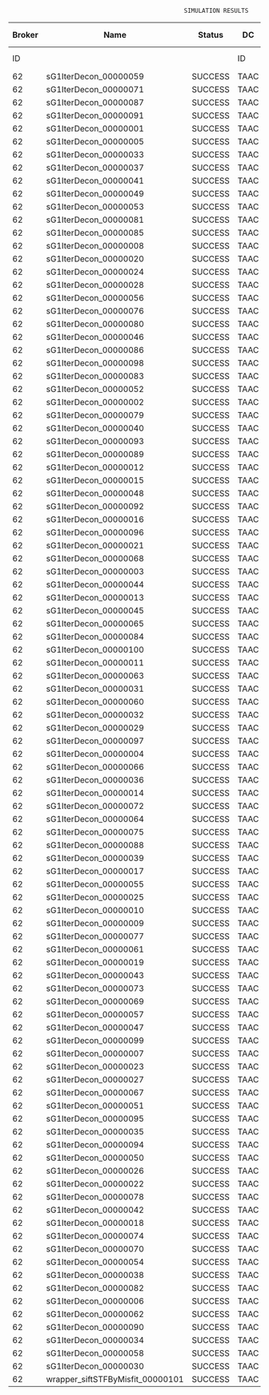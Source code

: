 

                                                     SIMULATION RESULTS

|Broker|         Name         | Status|  DC  |Host|Host PEs |VM|   VM PEs|   VM MIPS|ActivityLen|StartTime|FinishTime|ExecTime
|------|----------------------|-------|------|----|---------|--|---------|----------|-----------|---------|----------|--------
|    ID|                      |       |    ID|  ID|CPU cores|ID|CPU cores|        MI|         MI|  Seconds|   Seconds| Seconds
|    62| sG1IterDecon_00000059|SUCCESS|  TAAC|   0|       12|250|        2|    1000.0|      56150|  72575.8|   73278.9|   703.0
|    62| sG1IterDecon_00000071|SUCCESS|  TAAC|   0|       12|250|        2|    1000.0|      56150|  72575.8|   73278.9|   703.0
|    62| sG1IterDecon_00000087|SUCCESS|  TAAC|   0|       12|250|        2|    1000.0|      56150|  72575.8|   73278.9|   703.0
|    62| sG1IterDecon_00000091|SUCCESS|  TAAC|   0|       12|250|        2|    1000.0|      56150|  72575.8|   73278.9|   703.0
|    62| sG1IterDecon_00000001|SUCCESS|  TAAC|   1|       12|248|        2|    1000.0|      56150|  72575.8|   73278.9|   703.0
|    62| sG1IterDecon_00000005|SUCCESS|  TAAC|   1|       12|248|        2|    1000.0|      56150|  72575.8|   73278.9|   703.0
|    62| sG1IterDecon_00000033|SUCCESS|  TAAC|   1|       12|248|        2|    1000.0|      56150|  72575.8|   73278.9|   703.0
|    62| sG1IterDecon_00000037|SUCCESS|  TAAC|   1|       12|248|        2|    1000.0|      56150|  72575.8|   73278.9|   703.0
|    62| sG1IterDecon_00000041|SUCCESS|  TAAC|   1|       12|248|        2|    1000.0|      56150|  72575.8|   73278.9|   703.0
|    62| sG1IterDecon_00000049|SUCCESS|  TAAC|   1|       12|248|        2|    1000.0|      56150|  72575.8|   73278.9|   703.0
|    62| sG1IterDecon_00000053|SUCCESS|  TAAC|   1|       12|248|        2|    1000.0|      56150|  72575.8|   73278.9|   703.0
|    62| sG1IterDecon_00000081|SUCCESS|  TAAC|   1|       12|248|        2|    1000.0|      56150|  72575.8|   73278.9|   703.0
|    62| sG1IterDecon_00000085|SUCCESS|  TAAC|   1|       12|248|        2|    1000.0|      56150|  72575.8|   73278.9|   703.0
|    62| sG1IterDecon_00000008|SUCCESS|  TAAC|   1|       12|251|        2|    1000.0|      56150|  72575.8|   73278.9|   703.0
|    62| sG1IterDecon_00000020|SUCCESS|  TAAC|   1|       12|251|        2|    1000.0|      56150|  72575.8|   73278.9|   703.0
|    62| sG1IterDecon_00000024|SUCCESS|  TAAC|   1|       12|251|        2|    1000.0|      56150|  72575.8|   73278.9|   703.0
|    62| sG1IterDecon_00000028|SUCCESS|  TAAC|   1|       12|251|        2|    1000.0|      56150|  72575.8|   73278.9|   703.0
|    62| sG1IterDecon_00000056|SUCCESS|  TAAC|   1|       12|251|        2|    1000.0|      56150|  72575.8|   73278.9|   703.0
|    62| sG1IterDecon_00000076|SUCCESS|  TAAC|   1|       12|251|        2|    1000.0|      56150|  72575.8|   73278.9|   703.0
|    62| sG1IterDecon_00000080|SUCCESS|  TAAC|   1|       12|251|        2|    1000.0|      56150|  72575.8|   73278.9|   703.0
|    62| sG1IterDecon_00000046|SUCCESS|  TAAC|   2|       12|249|        2|    1000.0|      56150|  72575.8|   73278.9|   703.0
|    62| sG1IterDecon_00000086|SUCCESS|  TAAC|   2|       12|249|        2|    1000.0|      56150|  72575.8|   73278.9|   703.0
|    62| sG1IterDecon_00000098|SUCCESS|  TAAC|   2|       12|249|        2|    1000.0|      56150|  72575.8|   73278.9|   703.0
|    62| sG1IterDecon_00000083|SUCCESS|  TAAC|   0|       12|250|        2|    1000.0|      59381|  72575.8|   73313.0|   737.2
|    62| sG1IterDecon_00000052|SUCCESS|  TAAC|   1|       12|251|        2|    1000.0|      61375|  72575.8|   73326.1|   750.2
|    62| sG1IterDecon_00000002|SUCCESS|  TAAC|   2|       12|249|        2|    1000.0|      60450|  72575.8|   73326.9|   751.1
|    62| sG1IterDecon_00000079|SUCCESS|  TAAC|   0|       12|250|        2|    1000.0|      83667|  72575.8|   73556.0|   980.2
|    62| sG1IterDecon_00000040|SUCCESS|  TAAC|   1|       12|251|        2|    1000.0|      91200|  72575.8|   73581.2|  1005.4
|    62| sG1IterDecon_00000093|SUCCESS|  TAAC|   1|       12|248|        2|    1000.0|      96311|  72575.8|   73600.5|  1024.6
|    62| sG1IterDecon_00000089|SUCCESS|  TAAC|   1|       12|248|        2|    1000.0|     115702|  72575.8|   73746.5|  1170.7
|    62| sG1IterDecon_00000012|SUCCESS|  TAAC|   1|       12|251|        2|    1000.0|     117306|  72575.8|   73790.2|  1214.4
|    62| sG1IterDecon_00000015|SUCCESS|  TAAC|   0|       12|250|        2|    1000.0|     115126|  72575.8|   73855.9|  1280.1
|    62| sG1IterDecon_00000048|SUCCESS|  TAAC|   1|       12|251|        2|    1000.0|     131219|  72575.8|   73895.0|  1319.1
|    62| sG1IterDecon_00000092|SUCCESS|  TAAC|   1|       12|251|        2|    1000.0|     135995|  72575.8|   73928.7|  1352.8
|    62| sG1IterDecon_00000016|SUCCESS|  TAAC|   1|       12|251|        2|    1000.0|     144034|  72575.8|   73981.3|  1405.4
|    62| sG1IterDecon_00000096|SUCCESS|  TAAC|   1|       12|251|        2|    1000.0|     146964|  72575.8|   73998.9|  1423.1
|    62| sG1IterDecon_00000021|SUCCESS|  TAAC|   1|       12|248|        2|    1000.0|     156382|  72575.8|   74033.1|  1457.3
|    62| sG1IterDecon_00000068|SUCCESS|  TAAC|   1|       12|251|        2|    1000.0|     162933|  72575.8|   74087.2|  1511.4
|    62| sG1IterDecon_00000003|SUCCESS|  TAAC|   0|       12|250|        2|    1000.0|     143490|  72575.8|   74111.6|  1535.8
|    62| sG1IterDecon_00000044|SUCCESS|  TAAC|   1|       12|251|        2|    1000.0|     168756|  72575.8|   74116.4|  1540.6
|    62| sG1IterDecon_00000013|SUCCESS|  TAAC|   1|       12|248|        2|    1000.0|     173487|  72575.8|   74145.1|  1569.3
|    62| sG1IterDecon_00000045|SUCCESS|  TAAC|   1|       12|248|        2|    1000.0|     193935|  72575.8|   74268.3|  1692.5
|    62| sG1IterDecon_00000065|SUCCESS|  TAAC|   1|       12|248|        2|    1000.0|     195345|  72575.8|   74276.1|  1700.2
|    62| sG1IterDecon_00000084|SUCCESS|  TAAC|   1|       12|251|        2|    1000.0|     231134|  72575.8|   74397.5|  1821.7
|    62| sG1IterDecon_00000100|SUCCESS|  TAAC|   1|       12|251|        2|    1000.0|     237950|  72575.8|   74424.8|  1848.9
|    62| sG1IterDecon_00000011|SUCCESS|  TAAC|   0|       12|250|        2|    1000.0|     182930|  72575.8|   74449.2|  1873.4
|    62| sG1IterDecon_00000063|SUCCESS|  TAAC|   0|       12|250|        2|    1000.0|     188230|  72575.8|   74491.7|  1915.9
|    62| sG1IterDecon_00000031|SUCCESS|  TAAC|   0|       12|250|        2|    1000.0|     190673|  72575.8|   74510.1|  1934.3
|    62| sG1IterDecon_00000060|SUCCESS|  TAAC|   1|       12|251|        2|    1000.0|     265578|  72575.8|   74521.8|  1946.0
|    62| sG1IterDecon_00000032|SUCCESS|  TAAC|   1|       12|251|        2|    1000.0|     270491|  72575.8|   74536.6|  1960.8
|    62| sG1IterDecon_00000029|SUCCESS|  TAAC|   1|       12|248|        2|    1000.0|     252025|  72575.8|   74559.6|  1983.8
|    62| sG1IterDecon_00000097|SUCCESS|  TAAC|   1|       12|248|        2|    1000.0|     274532|  72575.8|   74661.1|  2085.3
|    62| sG1IterDecon_00000004|SUCCESS|  TAAC|   1|       12|251|        2|    1000.0|     334964|  72575.8|   74697.7|  2121.9
|    62| sG1IterDecon_00000066|SUCCESS|  TAAC|   2|       12|249|        2|    1000.0|     190704|  72575.8|   74699.5|  2123.7
|    62| sG1IterDecon_00000036|SUCCESS|  TAAC|   1|       12|251|        2|    1000.0|     337139|  72575.8|   74702.2|  2126.3
|    62| sG1IterDecon_00000014|SUCCESS|  TAAC|   2|       12|249|        2|    1000.0|     197394|  72575.8|   74766.5|  2190.6
|    62| sG1IterDecon_00000072|SUCCESS|  TAAC|   1|       12|251|        2|    1000.0|     387256|  72575.8|   74777.5|  2201.7
|    62| sG1IterDecon_00000064|SUCCESS|  TAAC|   1|       12|251|        2|    1000.0|     394582|  72575.8|   74784.8|  2208.9
|    62| sG1IterDecon_00000075|SUCCESS|  TAAC|   0|       12|250|        2|    1000.0|     234888|  72575.8|   74821.9|  2246.1
|    62| sG1IterDecon_00000088|SUCCESS|  TAAC|   1|       12|251|        2|    1000.0|     467079|  72575.8|   74857.3|  2281.5
|    62| sG1IterDecon_00000039|SUCCESS|  TAAC|   0|       12|250|        2|    1000.0|     244204|  72575.8|   74882.9|  2307.0
|    62| sG1IterDecon_00000017|SUCCESS|  TAAC|   1|       12|248|        2|    1000.0|     341331|  72575.8|   74928.4|  2352.6
|    62| sG1IterDecon_00000055|SUCCESS|  TAAC|   0|       12|250|        2|    1000.0|     255737|  72575.8|   74952.4|  2376.5
|    62| sG1IterDecon_00000025|SUCCESS|  TAAC|   1|       12|248|        2|    1000.0|     358800|  72575.8|   74989.8|  2414.0
|    62| sG1IterDecon_00000010|SUCCESS|  TAAC|   2|       12|249|        2|    1000.0|     225339|  72575.8|   75032.9|  2457.1
|    62| sG1IterDecon_00000009|SUCCESS|  TAAC|   1|       12|248|        2|    1000.0|     391043|  72575.8|   75086.7|  2510.8
|    62| sG1IterDecon_00000077|SUCCESS|  TAAC|   1|       12|248|        2|    1000.0|     424669|  72575.8|   75170.7|  2594.8
|    62| sG1IterDecon_00000061|SUCCESS|  TAAC|   1|       12|248|        2|    1000.0|     449668|  72575.8|   75220.7|  2644.8
|    62| sG1IterDecon_00000019|SUCCESS|  TAAC|   0|       12|250|        2|    1000.0|     310565|  72575.8|   75255.4|  2679.5
|    62| sG1IterDecon_00000043|SUCCESS|  TAAC|   0|       12|250|        2|    1000.0|     315524|  72575.8|   75280.2|  2704.3
|    62| sG1IterDecon_00000073|SUCCESS|  TAAC|   1|       12|248|        2|    1000.0|     514833|  72575.8|   75318.6|  2742.8
|    62| sG1IterDecon_00000069|SUCCESS|  TAAC|   1|       12|248|        2|    1000.0|     517533|  72575.8|   75321.4|  2745.5
|    62| sG1IterDecon_00000057|SUCCESS|  TAAC|   1|       12|248|        2|    1000.0|     548071|  72575.8|   75351.8|  2776.0
|    62| sG1IterDecon_00000047|SUCCESS|  TAAC|   0|       12|250|        2|    1000.0|     378587|  72575.8|   75564.3|  2988.5
|    62| sG1IterDecon_00000099|SUCCESS|  TAAC|   0|       12|250|        2|    1000.0|     388369|  72575.8|   75603.5|  3027.6
|    62| sG1IterDecon_00000007|SUCCESS|  TAAC|   0|       12|250|        2|    1000.0|     417184|  72575.8|   75704.6|  3128.7
|    62| sG1IterDecon_00000023|SUCCESS|  TAAC|   0|       12|250|        2|    1000.0|     440432|  72575.8|   75774.4|  3198.6
|    62| sG1IterDecon_00000027|SUCCESS|  TAAC|   0|       12|250|        2|    1000.0|     452997|  72575.8|   75805.9|  3230.0
|    62| sG1IterDecon_00000067|SUCCESS|  TAAC|   0|       12|250|        2|    1000.0|     473732|  72575.8|   75847.2|  3271.4
|    62| sG1IterDecon_00000051|SUCCESS|  TAAC|   0|       12|250|        2|    1000.0|     478427|  72575.8|   75854.4|  3278.6
|    62| sG1IterDecon_00000095|SUCCESS|  TAAC|   0|       12|250|        2|    1000.0|     485151|  72575.8|   75861.1|  3285.2
|    62| sG1IterDecon_00000035|SUCCESS|  TAAC|   0|       12|250|        2|    1000.0|     493480|  72575.8|   75869.4|  3293.5
|    62| sG1IterDecon_00000094|SUCCESS|  TAAC|   2|       12|249|        2|    1000.0|     318396|  72575.8|   75871.5|  3295.7
|    62| sG1IterDecon_00000050|SUCCESS|  TAAC|   2|       12|249|        2|    1000.0|     318735|  72575.8|   75874.4|  3298.6
|    62| sG1IterDecon_00000026|SUCCESS|  TAAC|   2|       12|249|        2|    1000.0|     322630|  72575.8|   75905.6|  3329.8
|    62| sG1IterDecon_00000022|SUCCESS|  TAAC|   2|       12|249|        2|    1000.0|     357190|  72575.8|   76167.0|  3591.1
|    62| sG1IterDecon_00000078|SUCCESS|  TAAC|   2|       12|249|        2|    1000.0|     360476|  72575.8|   76190.1|  3614.3
|    62| sG1IterDecon_00000042|SUCCESS|  TAAC|   2|       12|249|        2|    1000.0|     368699|  72575.8|   76244.0|  3668.1
|    62| sG1IterDecon_00000018|SUCCESS|  TAAC|   2|       12|249|        2|    1000.0|     414263|  72575.8|   76518.4|  3942.6
|    62| sG1IterDecon_00000074|SUCCESS|  TAAC|   2|       12|249|        2|    1000.0|     424552|  72575.8|   76575.3|  3999.5
|    62| sG1IterDecon_00000070|SUCCESS|  TAAC|   2|       12|249|        2|    1000.0|     448310|  72575.8|   76694.2|  4118.3
|    62| sG1IterDecon_00000054|SUCCESS|  TAAC|   2|       12|249|        2|    1000.0|     450508|  72575.8|   76704.1|  4128.2
|    62| sG1IterDecon_00000038|SUCCESS|  TAAC|   2|       12|249|        2|    1000.0|     477933|  72575.8|   76813.8|  4238.0
|    62| sG1IterDecon_00000082|SUCCESS|  TAAC|   2|       12|249|        2|    1000.0|     479541|  72575.8|   76819.5|  4243.6
|    62| sG1IterDecon_00000006|SUCCESS|  TAAC|   2|       12|249|        2|    1000.0|     495411|  72575.8|   76867.2|  4291.3
|    62| sG1IterDecon_00000062|SUCCESS|  TAAC|   2|       12|249|        2|    1000.0|     512294|  72575.8|   76909.4|  4333.5
|    62| sG1IterDecon_00000090|SUCCESS|  TAAC|   2|       12|249|        2|    1000.0|     525791|  72575.8|   76936.4|  4360.6
|    62| sG1IterDecon_00000034|SUCCESS|  TAAC|   2|       12|249|        2|    1000.0|     550026|  72575.8|   76972.8|  4397.0
|    62| sG1IterDecon_00000058|SUCCESS|  TAAC|   2|       12|249|        2|    1000.0|     559233|  72575.8|   76982.0|  4406.2
|    62| sG1IterDecon_00000030|SUCCESS|  TAAC|   2|       12|249|        2|    1000.0|     560188|  72575.8|   76983.0|  4407.2
|    62|wrapper_siftSTFByMisfit_00000101|SUCCESS|  TAAC|   1|       12|248|        2|    1000.0|      13510|  76983.0|   76996.7|    13.6

